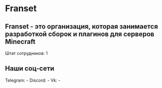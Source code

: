 # Franset

## Franset - это организация, которая занимается разработкой сборок и плагинов для серверов Minecraft
Штат сотрудников: 1

## Наши соц-сети
Telegram: -
Discord: -
Vk: -
